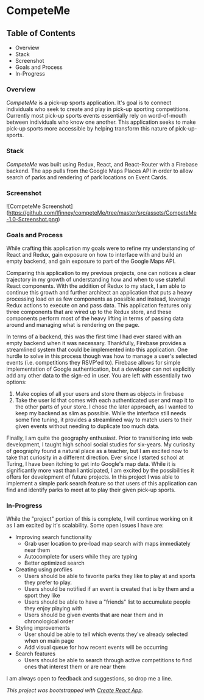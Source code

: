 
# CompeteMe

## Table of Contents

- Overview
- Stack
- Screenshot
- Goals and Process
- In-Progress

### Overview

*CompeteMe* is a pick-up sports application. It's goal is to connect individuals who seek to create and play in pick-up sporting competitions. Currently most pick-up sports events essentially rely on word-of-mouth between individuals who know one another. This application seeks to make pick-up sports more accessible by helping transform this nature of pick-up-sports.

### Stack

*CompeteMe* was built using Redux, React, and React-Router with a Firebase backend. The app pulls from the Google Maps Places API in order to allow search of parks and rendering of park locations on Event Cards.

### Screenshot

![CompeteMe Screenshot] (https://github.com/lfinney/competeMe/tree/master/src/assets/CompeteMe-1.0-Screenshot.png)

### Goals and Process

While crafting this application my goals were to refine my understanding of React and Redux, gain exposure on how to interface with and build an empty backend, and gain exposure to part of the Google Maps API.

Comparing this application to my previous projects, one can notices a clear trajectory in my growth of understanding how and when to use stateful React components. With the addition of Redux to my stack, I am able to continue this growth and further architect an application that puts a heavy processing load on as few components as possible and instead, leverage Redux actions to execute on and pass data. This application features only three components that are wired up to the Redux store, and these components perform most of the heavy lifting in terms of passing data around and managing what is rendering on the page.

In terms of a backend, this was the first time I had ever stared with an empty backend when it was necessary. Thankfully, Firebase provides a streamlined system that could be implemented into this application. One hurdle to solve in this process though was how to manage a user's selected events (i.e. competitions they RSVP'ed to). Firebase allows for simple implementation of Google authentication, but a developer can not explicitly add any other data to the sign-ed in user. You are left with essentially two options:
1. Make copies of all your users and store them as objects in firebase
2. Take the user Id that comes with each authenticated user and map it to the other parts of your store.
I chose the later approach, as I wanted to keep my backend as slim as possible. While the interface still needs some fine tuning, it provides a streamlined way to match users to their given events without needing to duplicate too much data.

Finally, I am quite the geography enthusiast. Prior to transitioning into web development, I taught high school social studies for six-years. My curiosity of geography found a natural place as a teacher, but I am excited now to take that curiosity in a different direction. Ever since I started school at Turing, I have been itching to get into Google's map data. While it is significantly more vast than I anticipated, I am excited by the possibilities it offers for development of future projects. In this project I was able to implement a simple park search feature so that users of this application can find and identify parks to meet at to play their given pick-up sports.

### In-Progress

While the "project" portion of this is complete, I will continue working on it as I am excited by it's scalability. Some open issues I have are:
- Improving search functionality
  - Grab user location to pre-load map search with maps immediately near them
  - Autocomplete for users while they are typing
  - Better optimized search
- Creating using profiles
  - Users should be able to favorite parks they like to play at and sports they prefer to play.
  - Users should be notified if an event is created that is by them and a sport they like
  - Users should be able to have a "friends" list to accumulate people they enjoy playing with
  - Users should be given events that are near them and in chronological order
- Styling improvements
  - User should be able to tell which events they've already selected when on main page
  - Add visual queue for how recent events will be occurring
- Search features
  - Users should be able to search through active competitions to find ones that interest them or are near them

I am always open to feedback and suggestions, so drop me a line.


_This project was bootstrapped with [Create React App](https://github.com/facebookincubator/create-react-app)._

